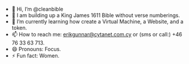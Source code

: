 - 👋 Hi, I’m @cleanbible
- 👀 I am building up a King James 1611 Bible without verse numberings.
 - 🌱 I’m currently learning how create a Virtual Machine, a Website, and a token. 
- 📫 How to reach me: erikgunnar@cytanet.com.cy or (sms or call:) +46 76 33 63 713.
- 😄 Pronouns: Focus.
- ⚡ Fun fact: Women.
<!---
cleanbible/cleanbible is a ✨ special ✨ repository because its `README.md` (this file) appears on your GitHub profile.
You can click the Preview link to take a look at your changes.
